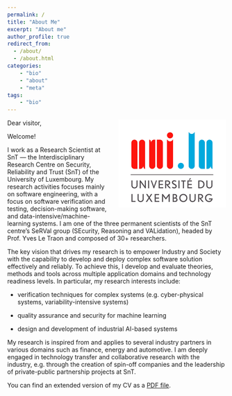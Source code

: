 ```yaml
---
permalink: /
title: "About Me"
excerpt: "About me"
author_profile: true
redirect_from: 
  - /about/
  - /about.html
categories:
    - "bio"
    - "about"
    - "meta"
tags:
    - "bio"
---
```


<div style="float:right; margin-bottom: 1em; margin-left: 1em;">
  <img src="/images/uni.png" />
</div>
Dear visitor,

Welcome!

I work as a Research Scientist at SnT — the Interdisciplinary Research Centre on Security, Reliability and Trust (SnT) of the University of Luxembourg. My research activities focuses mainly on software engineering, with a focus on software verification and testing, decision-making software, and data-intensive/machine-learning systems. I am one of the three permanent scientists of the SnT centre’s SeRVal group (SEcurity, Reasoning and VALidation), headed by Prof. Yves Le Traon and composed of 30+ researchers. 

The key vision that drives my research is to empower Industry and Society with the capability to develop and deploy complex software solution effectively and reliably. To achieve this, I develop and evaluate theories, methods and tools across multiple application domains and technology readiness levels. In particular, my research interests include: 

* verification techniques for complex systems (e.g. cyber-physical systems, variability-intensive systems)

* quality assurance and security for machine learning 

* design and development of industrial AI-based systems 

My research is inspired from and applies to several industry partners in various domains such as finance, energy and automotive. I am deeply engaged in technology transfer and collaborative research with the industry, e.g. through the creation of spin-off companies and the leadership of private-public partnership projects at SnT.

You can find an extended version of my CV as a [PDF file](../files/cv.pdf).